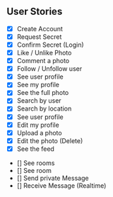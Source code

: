 ## User Stories

-   [x] Create Account
-   [x] Request Secret
-   [x] Confirm Secret (Login)
-   [x] Like / Unlike Photo
-   [x] Comment a photo
-   [x] Follow / Unfollow user
-   [x] See user profile
-   [x] See my profile
-   [x] See the full photo
-   [x] Search by user
-   [x] Search by location
-   [x] See user profile
-   [x] Edit my profile
-   [x] Upload a photo
-   [x] Edit the photo (Delete)
-   [x] See the feed
-   [] See rooms
-   [] See room
-   [] Send private Message
-   [] Receive Message (Realtime)
